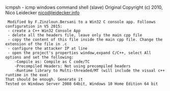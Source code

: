  icmpsh - icmp windows command shell (slave)
 Original Copyright (c) 2010, Nico Leidecker <nico@leidecker.info>

     Modified by F.Zinzloun.Bersani to a Win32 C console app. Folloows configuration in VS 2015:
	 - create a C++ Win32 Console App
	 - delete all the headers file, leave only the main cpp file
	 - copy the content of this file inside the main cpp file. Change the extension of the file in .c
	 - configure the attacker IP at line
	 - open the project's properties window,expand C/C++, select All options and set the following:
		-Compile as: Compile as C code/TC
		-Precompiled Headers: Not using precompiled headers
		-Runtime library to Multi-threaded/MT (will include the visual c++ runtime in the exe)
	That should be enough. Generate it
	Tested on Windows Server 2008 64bit, Windows 10 Home Edition 64 bit
	

